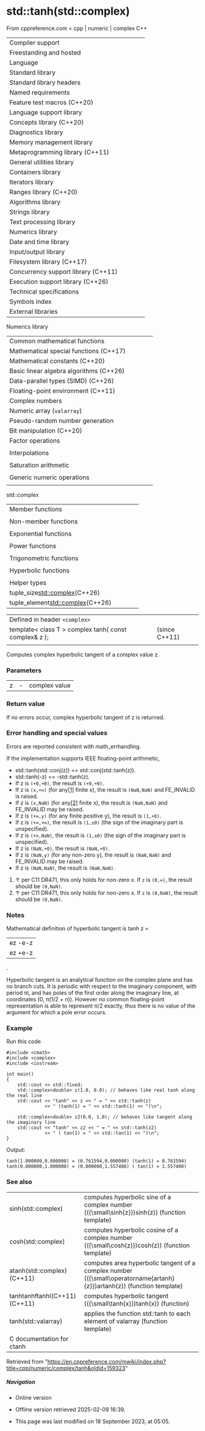 # std::tanh(std::complex)

From cppreference.com
< cpp‎ | numeric‎ | complex
C++

|  |  |  |  |  |
| --- | --- | --- | --- | --- |
| Compiler support | | | | |
| Freestanding and hosted | | | | |
| Language | | | | |
| Standard library | | | | |
| Standard library headers | | | | |
| Named requirements | | | | |
| Feature test macros (C++20) | | | | |
| Language support library | | | | |
| Concepts library (C++20) | | | | |
| Diagnostics library | | | | |
| Memory management library | | | | |
| Metaprogramming library (C++11) | | | | |
| General utilities library | | | | |
| Containers library | | | | |
| Iterators library | | | | |
| Ranges library (C++20) | | | | |
| Algorithms library | | | | |
| Strings library | | | | |
| Text processing library | | | | |
| Numerics library | | | | |
| Date and time library | | | | |
| Input/output library | | | | |
| Filesystem library (C++17) | | | | |
| Concurrency support library (C++11) | | | | |
| Execution support library (C++26) | | | | |
| Technical specifications | | | | |
| Symbols index | | | | |
| External libraries | | | | |

Numerics library

|  |  |  |  |  |
| --- | --- | --- | --- | --- |
| Common mathematical functions | | | | |
| Mathematical special functions (C++17) | | | | |
| Mathematical constants (C++20) | | | | |
| Basic linear algebra algorithms (C++26) | | | | |
| Data-parallel types (SIMD) (C++26) | | | | |
| Floating-point environment (C++11) | | | | |
| Complex numbers | | | | |
| Numeric array (`valarray`) | | | | |
| Pseudo-random number generation | | | | |
| Bit manipulation (C++20) | | | | |
| Factor operations | | | | |
| |  |  |  |  |  | | --- | --- | --- | --- | --- | | gcd(C++17) | | | | | | |  |  |  |  |  | | --- | --- | --- | --- | --- | | lcm(C++17) | | | | | |
| Interpolations | | | | |
| |  |  |  |  |  | | --- | --- | --- | --- | --- | | midpoint(C++20) | | | | | | |  |  |  |  |  | | --- | --- | --- | --- | --- | | lerp(C++20) | | | | | |
| Saturation arithmetic | | | | |
| |  |  |  |  |  | | --- | --- | --- | --- | --- | | add_sat(C++26) | | | | | | sub_sat(C++26) | | | | | | saturate_cast(C++26) | | | | | | |  |  |  |  |  | | --- | --- | --- | --- | --- | | mul_sat(C++26) | | | | | | div_sat(C++26) | | | | | |  | | | | | |
| Generic numeric operations | | | | |
| |  |  |  |  |  | | --- | --- | --- | --- | --- | | iota(C++11) | | | | | | ranges::iota(C++23) | | | | | | accumulate | | | | | | inner_product | | | | | | adjacent_difference | | | | | | partial_sum | | | | | | |  |  |  |  |  | | --- | --- | --- | --- | --- | | reduce(C++17) | | | | | | transform_reduce(C++17) | | | | | | inclusive_scan(C++17) | | | | | | exclusive_scan(C++17) | | | | | | transform_inclusive_scan(C++17) | | | | | | transform_exclusive_scan(C++17) | | | | | |

std::complex

|  |  |  |  |  |
| --- | --- | --- | --- | --- |
| Member functions | | | | |
| |  |  |  |  |  | | --- | --- | --- | --- | --- | | complex::complex | | | | | | complex::operator= | | | | | | complex::real | | | | | | complex::imag | | | | | | |  |  |  |  |  | | --- | --- | --- | --- | --- | | complex::operator+=complex::operator-=complex::operator\*=complex::operator/= | | | | | |
| Non-member functions | | | | |
| |  |  |  |  |  | | --- | --- | --- | --- | --- | | operator+operator- | | | | | | operator+operator-operator\*operator/ | | | | | | operator==operator!=(until C++20) | | | | | | operator<<operator>> | | | | | | get(std::complex)(C++26) | | | | | | |  |  |  |  |  | | --- | --- | --- | --- | --- | | real | | | | | | imag | | | | | | abs | | | | | | arg | | | | | | norm | | | | | | conj | | | | | | proj(C++11) | | | | | | polar | | | | | | operator""ioperator""ifoperator""il(C++14)(C++14)(C++14) | | | | | |
| Exponential functions | | | | |
| |  |  |  |  |  |  |  |  |  |  |  |  |  |  |  |  |  |  | | --- | --- | --- | --- | --- | --- | --- | --- | --- | --- | --- | --- | --- | --- | --- | --- | --- | --- | | |  |  |  |  |  | | --- | --- | --- | --- | --- | | log | | | | | | |  |  |  |  |  | | --- | --- | --- | --- | --- | | log10 | | | | | | |  |  |  |  |  | | --- | --- | --- | --- | --- | | exp | | | | | | |
| Power functions | | | | |
| |  |  |  |  |  |  |  |  |  |  |  |  | | --- | --- | --- | --- | --- | --- | --- | --- | --- | --- | --- | --- | | |  |  |  |  |  | | --- | --- | --- | --- | --- | | pow | | | | | | |  |  |  |  |  | | --- | --- | --- | --- | --- | | sqrt | | | | | | |
| Trigonometric functions | | | | |
| |  |  |  |  |  |  |  |  |  |  |  |  |  |  |  |  |  |  |  |  |  |  |  |  |  |  |  |  |  |  |  |  | | --- | --- | --- | --- | --- | --- | --- | --- | --- | --- | --- | --- | --- | --- | --- | --- | --- | --- | --- | --- | --- | --- | --- | --- | --- | --- | --- | --- | --- | --- | --- | --- | | |  |  |  |  |  | | --- | --- | --- | --- | --- | | sin | | | | | | cos | | | | | | tan | | | | | | |  |  |  |  |  | | --- | --- | --- | --- | --- | | asin(C++11) | | | | | | acos(C++11) | | | | | | atan(C++11) | | | | | | |
| Hyperbolic functions | | | | |
| |  |  |  |  |  |  |  |  |  |  |  |  |  |  |  |  |  |  |  |  |  |  |  |  |  |  |  |  |  |  |  |  | | --- | --- | --- | --- | --- | --- | --- | --- | --- | --- | --- | --- | --- | --- | --- | --- | --- | --- | --- | --- | --- | --- | --- | --- | --- | --- | --- | --- | --- | --- | --- | --- | | |  |  |  |  |  | | --- | --- | --- | --- | --- | | sinh | | | | | | cosh | | | | | | ****tanh**** | | | | | | |  |  |  |  |  | | --- | --- | --- | --- | --- | | asinh(C++11) | | | | | | acosh(C++11) | | | | | | atanh(C++11) | | | | | | |
| Helper types | | | | |
| tuple_size<std::complex>(C++26) | | | | |
| tuple_element<std::complex>(C++26) | | | | |

|  |  |  |
| --- | --- | --- |
| Defined in header `<complex>` |  |  |
| template< class T >   complex<T> tanh( const complex<T>& z ); |  | (since C++11) |
|  |  |  |

Computes complex hyperbolic tangent of a complex value z.

### Parameters

|  |  |  |
| --- | --- | --- |
| z | - | complex value |

### Return value

If no errors occur, complex hyperbolic tangent of z is returned.

### Error handling and special values

Errors are reported consistent with math_errhandling.

If the implementation supports IEEE floating-point arithmetic,

- std::tanh(std::conj(z)) == std::conj(std::tanh(z)).
- std::tanh(-z) == -std::tanh(z).
- If z is `(+0,+0)`, the result is `(+0,+0)`.
- If z is `(x,+∞)` (for any[[1]](tanh.html#cite_note-1) finite x), the result is `(NaN,NaN)` and FE_INVALID is raised.
- If z is `(x,NaN)` (for any[[2]](tanh.html#cite_note-2) finite x), the result is `(NaN,NaN)` and FE_INVALID may be raised.
- If z is `(+∞,y)` (for any finite positive y), the result is `(1,+0)`.
- If z is `(+∞,+∞)`, the result is `(1,±0)` (the sign of the imaginary part is unspecified).
- If z is `(+∞,NaN)`, the result is `(1,±0)` (the sign of the imaginary part is unspecified).
- If z is `(NaN,+0)`, the result is `(NaN,+0)`.
- If z is `(NaN,y)` (for any non-zero y), the result is `(NaN,NaN)` and FE_INVALID may be raised.
- If z is `(NaN,NaN)`, the result is `(NaN,NaN)`.

1. ↑ per C11 DR471, this only holds for non-zero x. If `z` is `(0,∞)`, the result should be `(0,NaN)`.
2. ↑ per C11 DR471, this only holds for non-zero x. If `z` is `(0,NaN)`, the result should be `(0,NaN)`.

### Notes

Mathematical definition of hyperbolic tangent is tanh z = 

|  |
| --- |
| ez -e-z |
| ez +e-z |

.

Hyperbolic tangent is an analytical function on the complex plane and has no branch cuts. It is periodic with respect to the imaginary component, with period πi, and has poles of the first order along the imaginary line, at coordinates (0, π(1/2 + n)). However no common floating-point representation is able to represent π/2 exactly, thus there is no value of the argument for which a pole error occurs.

### Example

Run this code

```
#include <cmath>
#include <complex>
#include <iostream>
 
int main()
{
    std::cout << std::fixed;
    std::complex<double> z(1.0, 0.0); // behaves like real tanh along the real line
    std::cout << "tanh" << z << " = " << std::tanh(z)
              << " (tanh(1) = " << std::tanh(1) << ")\n";
 
    std::complex<double> z2(0.0, 1.0); // behaves like tangent along the imaginary line
    std::cout << "tanh" << z2 << " = " << std::tanh(z2)
              << " ( tan(1) = " << std::tan(1) << ")\n";
}

```

Output:

```
tanh(1.000000,0.000000) = (0.761594,0.000000) (tanh(1) = 0.761594)
tanh(0.000000,1.000000) = (0.000000,1.557408) ( tan(1) = 1.557408)

```

### See also

|  |  |
| --- | --- |
| sinh(std::complex) | computes hyperbolic sine of a complex number (\({\small\sinh{z}}\)sinh(z))   (function template) |
| cosh(std::complex) | computes hyperbolic cosine of a complex number (\({\small\cosh{z}}\)cosh(z))   (function template) |
| atanh(std::complex)(C++11) | computes area hyperbolic tangent of a complex number (\({\small\operatorname{artanh}{z}}\)artanh(z))   (function template) |
| tanhtanhftanhl(C++11)(C++11) | computes hyperbolic tangent (\({\small\tanh{x}}\)tanh(x))   (function) |
| tanh(std::valarray) | applies the function std::tanh to each element of valarray   (function template) |
| C documentation for ctanh | |

Retrieved from "<https://en.cppreference.com/mwiki/index.php?title=cpp/numeric/complex/tanh&oldid=159323>"

##### Navigation

- Online version
- Offline version retrieved 2025-02-09 16:39.

- This page was last modified on 18 September 2023, at 05:05.